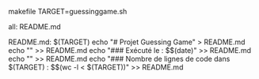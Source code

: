 makefile
TARGET=guessinggame.sh

all: README.md

README.md: $(TARGET)
	echo "# Projet Guessing Game" > README.md
	echo "" >> README.md
	echo "### Exécuté le : $$(date)" >> README.md
	echo "" >> README.md
	echo "### Nombre de lignes de code dans $(TARGET) : $$(wc -l < $(TARGET))" >> README.md
